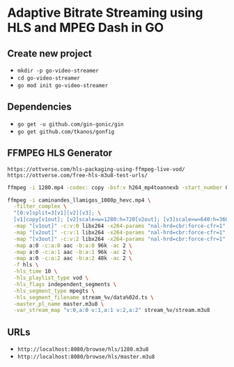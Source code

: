 # Adaptive Bitrate Streaming using HLS and MPEG Dash in GO

## Create new project

- `mkdir -p go-video-streamer`
- `cd go-video-streamer`
- `go mod init go-video-streamer`

## Dependencies

- `go get -u github.com/gin-gonic/gin`
- `go get github.com/tkanos/gonfig`

## FFMPEG HLS Generator

`https://ottverse.com/hls-packaging-using-ffmpeg-live-vod/`
`https://ottverse.com/free-hls-m3u8-test-urls/`

```bash
ffmpeg -i 1280.mp4 -codec: copy -bsf:v h264_mp4toannexb -start_number 0 -hls_time 4 -hls_list_size 0 -f hls 1280.m3u8

ffmpeg -i caminandes_llamigos_1080p_hevc.mp4 \
  -filter_complex \
  "[0:v]split=3[v1][v2][v3]; \
  [v1]copy[v1out]; [v2]scale=w=1280:h=720[v2out]; [v3]scale=w=640:h=360[v3out]" \
  -map "[v1out]" -c:v:0 libx264 -x264-params "nal-hrd=cbr:force-cfr=1" -b:v:0 5M -maxrate:v:0 5M -minrate:v:0 5M -bufsize:v:0 10M -preset slow -g 48 -sc_threshold 0 -keyint_min 48 \
  -map "[v2out]" -c:v:1 libx264 -x264-params "nal-hrd=cbr:force-cfr=1" -b:v:1 3M -maxrate:v:1 3M -minrate:v:1 3M -bufsize:v:1 3M -preset slow -g 48 -sc_threshold 0 -keyint_min 48 \
  -map "[v3out]" -c:v:2 libx264 -x264-params "nal-hrd=cbr:force-cfr=1" -b:v:2 1M -maxrate:v:2 1M -minrate:v:2 1M -bufsize:v:2 1M -preset slow -g 48 -sc_threshold 0 -keyint_min 48 \
  -map a:0 -c:a:0 aac -b:a:0 96k -ac 2 \
  -map a:0 -c:a:1 aac -b:a:1 96k -ac 2 \
  -map a:0 -c:a:2 aac -b:a:2 48k -ac 2 \
  -f hls \
  -hls_time 10 \
  -hls_playlist_type vod \
  -hls_flags independent_segments \
  -hls_segment_type mpegts \
  -hls_segment_filename stream_%v/data%02d.ts \
  -master_pl_name master.m3u8 \
  -var_stream_map "v:0,a:0 v:1,a:1 v:2,a:2" stream_%v/stream.m3u8
```

## URLs

- `http://localhost:8080/browse/hls/1280.m3u8`
- `http://localhost:8080/browse/hls/master.m3u8`
